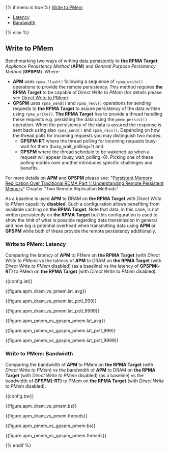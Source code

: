 {% if menu is true %}
<a class="pure-menu-heading" href="#write">Write to PMem</a>
<ul class="pure-menu-list">
    <li class="pure-menu-item"><a href="#write-lat" class="pure-menu-link">Latency</a></li>
    <li class="pure-menu-item"><a href="#write-bw" class="pure-menu-link">Bandwidth</a></li>
</ul>
{% else %}

<h2 id="write">Write to PMem</h2>

Benchmarking two ways of writing data persistently to **the RPMA Target**: *Appliance Persistency Method* (**APM**) and *General Purpose Persistency Method* (**GPSPM**). Where:

- **APM** uses `rpma_flush()` following a sequence of `rpma_write()` operations to provide the remote persistency. This method requires **the RPMA Target** to be capable of *Direct Write to PMem* (for details please see [Direct Write to PMem​​](https://pmem.io/rpma/documentation/basic-direct-write-to-pmem.html)).
- **GPSPM** uses `rpma_send()` and `rpma_recv()` operations for sending requests to **the RPMA Target** to assure persistency of the data written using `rpma_write()`. **The RPMA Target** has to provide a thread handling these requests e.g. persisting the data using the `pmem_persist()` operation. When the persistency of the data is assured the response is sent back using also `rpma_send()` and `rpma_recv()`. Depending on how the thread polls for incoming requests you may distinguish two modes:
    - **GPSPM-RT** where the thread polling for incoming requests busy-wait for them (busy_wait_polling=1) and
    - **GPSPM** where the thread schedule to be wakened up when a request will appear (busy_wait_polling=0). Picking one of these polling modes over another introduces specific challenges and benefits.

For more details on **APM** and **GPSPM** please see: "[Persistent Memory Replication Over Traditional RDMA Part 1: Understanding Remote Persistent Memory](https://software.intel.com/content/www/us/en/develop/articles/persistent-memory-replication-over-traditional-rdma-part-1-understanding-remote-persistent.html)" Chapter "Two Remote Replication Methods".

As a baseline is used **APM** to DRAM on **the RPMA Target** with *Direct Write to PMem* capability **disabled**. Such a configuration allows benefiting from available caching on **the RPMA Target**. Note that data, in this case, is not written persistently on **the RPMA Target** but this configuration is used to show the limit of what is possible regarding data transmission in general and how big is potential overhead when transmitting data using **APM** or **GPSPM** while both of these provide the remote persistency additionally.

<h3 id="write-lat">Write to PMem: Latency</h3>

Comparing the latency of **APM** to PMem on **the RPMA Target** (with *Direct Write to PMem*) vs the latency of **APM** to DRAM on **the RPMA Target** (with *Direct Write to PMem* disabled) (as a baseline) vs the latency of **GPSPM(-RT)** to PMem on **the RPMA Target** (with *Direct Write to PMem* disabled).

{{config.lat}}

{{figure.apm_dram_vs_pmem.lat_avg}}

{{figure.apm_dram_vs_pmem.lat_pctl_999}}

{{figure.apm_dram_vs_pmem.lat_pctl_9999}}

{{figure.apm_pmem_vs_gpspm_pmem.lat_avg}}

{{figure.apm_pmem_vs_gpspm_pmem.lat_pctl_999}}

{{figure.apm_pmem_vs_gpspm_pmem.lat_pctl_9999}}

<h3 id="write-bw">Write to PMem: Bandwidth</h3>

Comparing the bandwidth of **APM** to PMem on **the RPMA Target** (with *Direct Write to PMem*) vs the bandwidth of **APM** to DRAM on **the RPMA Target** (with *Direct Write to PMem* disabled) (as a baseline) vs the bandwidth of **GPSPM(-RT)** to PMem on **the RPMA Target** (with *Direct Write to PMem* disabled).

{{config.bw}}

{{figure.apm_dram_vs_pmem.bs}}

{{figure.apm_dram_vs_pmem.threads}}

{{figure.apm_pmem_vs_gpspm_pmem.bs}}

{{figure.apm_pmem_vs_gpspm_pmem.threads}}

{% endif %}
